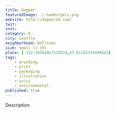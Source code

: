 ```yaml
---
title: Dapper
featuredImage: ./-hamburgers.png
website: http://dapperad.com/
twit: 
inst: 
category: D
city: Seattle
neighborhood: Belltown
size: Small (1-10)
place: [-122.34581057128224,47.61181333490641]
tags:
    - branding
    - print
    - packaging
    - illustration
    - ux/ui
    - environmental
published: true
---
```


Description
